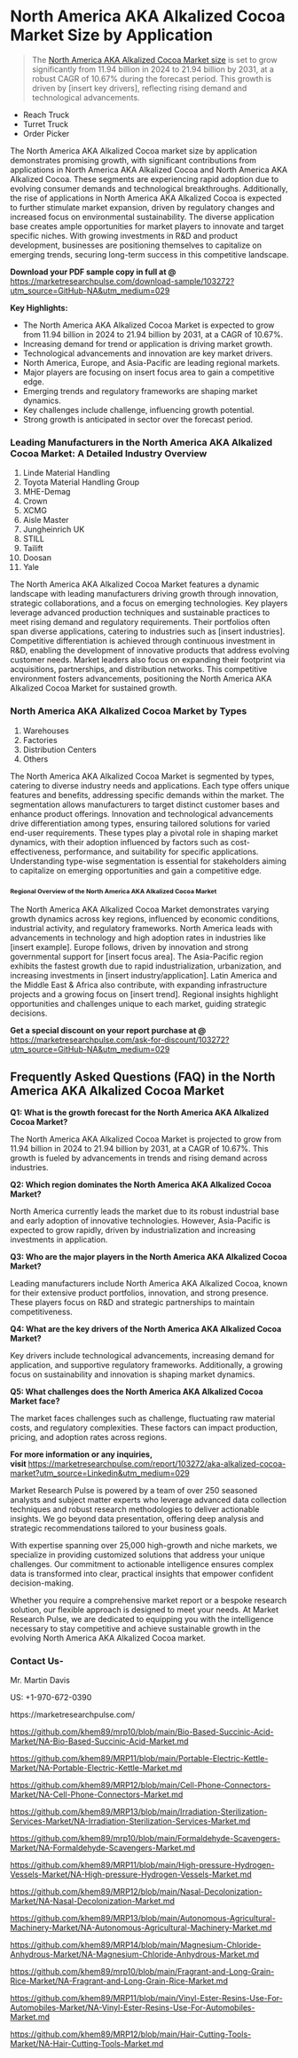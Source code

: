 <h1>North America AKA Alkalized Cocoa Market&nbsp;Size by Application</h1><blockquote><p>The <a href="https://marketresearchpulse.com/download-sample/103272?utm_source=GitHub-NA&amp;utm_medium=029">North America AKA Alkalized Cocoa Market size</a> is set to grow significantly from 11.94 billion in 2024 to 21.94 billion by 2031, at a robust CAGR of 10.67% during the forecast period. This growth is driven by [insert key drivers], reflecting rising demand and technological advancements.</p></blockquote><ul><li>Reach Truck<li> Turret Truck<li> Order Picker</li></ul><p>The North America AKA Alkalized Cocoa market size by application demonstrates promising growth, with significant contributions from applications in North America AKA Alkalized Cocoa and North America AKA Alkalized Cocoa. These segments are experiencing rapid adoption due to evolving consumer demands and technological breakthroughs. Additionally, the rise of applications in North America AKA Alkalized Cocoa is expected to further stimulate market expansion, driven by regulatory changes and increased focus on environmental sustainability. The diverse application base creates ample opportunities for market players to innovate and target specific niches. With growing investments in R&D and product development, businesses are positioning themselves to capitalize on emerging trends, securing long-term success in this competitive landscape.</p><p><strong>Download your PDF sample copy in full at @ </strong><a href="https://marketresearchpulse.com/download-sample/103272?utm_source=GitHub-NA&amp;utm_medium=029">https://marketresearchpulse.com/download-sample/103272?utm_source=GitHub-NA&amp;utm_medium=029</a></p><p><strong>Key Highlights: </strong></p><ul><li>The North America AKA Alkalized Cocoa Market is expected to grow from 11.94 billion in 2024 to 21.94 billion by 2031, at a CAGR of 10.67%.</li><li>Increasing demand for trend or application is driving market growth.</li><li>Technological advancements and innovation are key market drivers.</li><li>North America, Europe, and Asia-Pacific are leading regional markets.</li><li>Major players are focusing on insert focus area to gain a competitive edge.</li><li>Emerging trends and regulatory frameworks are shaping market dynamics.</li><li>Key challenges include challenge, influencing growth potential.</li><li>Strong growth is anticipated in sector over the forecast period.</li></ul><h3>Leading Manufacturers in the North America AKA Alkalized Cocoa Market: A Detailed Industry Overview</h3><ol><li>Linde Material Handling</li><li>Toyota Material Handling Group</li><li>MHE-Demag</li><li>Crown</li><li>XCMG</li><li>Aisle Master</li><li>Jungheinrich UK</li><li>STILL</li><li>Tailift</li><li>Doosan</li><li>Yale</li></ol><div class="flex max-w-full flex-col flex-grow"><div class="min-h-8 text-message flex w-full flex-col items-end gap-2 whitespace-normal break-words [.text-message+&amp;]:mt-5" dir="auto" data-message-author-role="assistant" data-message-id="fd8432e4-4910-450d-b182-61b7bfb0a01f" data-message-model-slug="gpt-4o"><div class="flex w-full flex-col gap-1 empty:hidden first:pt-[3px]"><div class="markdown prose w-full break-words dark:prose-invert light"><p>The North America AKA Alkalized Cocoa Market features a dynamic landscape with leading manufacturers driving growth through innovation, strategic collaborations, and a focus on emerging technologies. Key players leverage advanced production techniques and sustainable practices to meet rising demand and regulatory requirements. Their portfolios often span diverse applications, catering to industries such as [insert industries]. Competitive differentiation is achieved through continuous investment in R&amp;D, enabling the development of innovative products that address evolving customer needs. Market leaders also focus on expanding their footprint via acquisitions, partnerships, and distribution networks. This competitive environment fosters advancements, positioning the North America AKA Alkalized Cocoa Market for sustained growth.</p></div></div></div></div><h3>North America AKA Alkalized Cocoa Market by Types</h3><ol><li>Warehouses<li> Factories<li> Distribution Centers<li> Others</li></ol><div class="flex max-w-full flex-col flex-grow"><div class="min-h-8 text-message flex w-full flex-col items-end gap-2 whitespace-normal break-words [.text-message+&amp;]:mt-5" dir="auto" data-message-author-role="assistant" data-message-id="084470be-0bb7-4664-bddf-5156b4f41249" data-message-model-slug="gpt-4o-mini"><div class="flex w-full flex-col gap-1 empty:hidden first:pt-[3px]"><div class="markdown prose w-full break-words dark:prose-invert light"><p>The North America AKA Alkalized Cocoa Market is segmented by types, catering to diverse industry needs and applications. Each type offers unique features and benefits, addressing specific demands within the market. The segmentation allows manufacturers to target distinct customer bases and enhance product offerings. Innovation and technological advancements drive differentiation among types, ensuring tailored solutions for varied end-user requirements. These types play a pivotal role in shaping market dynamics, with their adoption influenced by factors such as cost-effectiveness, performance, and suitability for specific applications. Understanding type-wise segmentation is essential for stakeholders aiming to capitalize on emerging opportunities and gain a competitive edge.</p></div></div></div></div><h3><span style="font-size: 11px;">Regional Overview of the North America AKA Alkalized Cocoa Market</span></h3><div class="flex max-w-full flex-col flex-grow"><div class="min-h-8 text-message flex w-full flex-col items-end gap-2 whitespace-normal break-words [.text-message+&amp;]:mt-5" dir="auto" data-message-author-role="assistant" data-message-id="e9038762-ce64-4e30-91c9-9bd413514231" data-message-model-slug="gpt-4o-mini"><div class="flex w-full flex-col gap-1 empty:hidden first:pt-[3px]"><div class="markdown prose w-full break-words dark:prose-invert light"><p>The North America AKA Alkalized Cocoa Market demonstrates varying growth dynamics across key regions, influenced by economic conditions, industrial activity, and regulatory frameworks. North America leads with advancements in technology and high adoption rates in industries like [insert example]. Europe follows, driven by innovation and strong governmental support for [insert focus area]. The Asia-Pacific region exhibits the fastest growth due to rapid industrialization, urbanization, and increasing investments in [insert industry/application]. Latin America and the Middle East &amp; Africa also contribute, with expanding infrastructure projects and a growing focus on [insert trend]. Regional insights highlight opportunities and challenges unique to each market, guiding strategic decisions.</p></div></div></div></div><p><strong>Get a special discount on your report purchase at @ </strong><a href="https://marketresearchpulse.com/ask-for-discount/103272?utm_source=GitHub-NA&amp;utm_medium=029">https://marketresearchpulse.com/ask-for-discount/103272?utm_source=GitHub-NA&amp;utm_medium=029</a></p><h2>Frequently Asked Questions (FAQ) in the North America AKA Alkalized Cocoa Market</h2><p><strong>Q1: What is the growth forecast for the North America AKA Alkalized Cocoa Market?</strong></p><p>The North America AKA Alkalized Cocoa Market is projected to grow from 11.94 billion in 2024 to 21.94 billion by 2031, at a CAGR of 10.67%. This growth is fueled by advancements in trends and rising demand across industries.</p><p><strong>Q2: Which region dominates the North America AKA Alkalized Cocoa Market?</strong></p><p>North America currently leads the market due to its robust industrial base and early adoption of innovative technologies. However, Asia-Pacific is expected to grow rapidly, driven by industrialization and increasing investments in application.</p><p><strong>Q3: Who are the major players in the North America AKA Alkalized Cocoa Market?</strong></p><p>Leading manufacturers include North America AKA Alkalized Cocoa, known for their extensive product portfolios, innovation, and strong presence. These players focus on R&amp;D and strategic partnerships to maintain competitiveness.</p><p><strong>Q4: What are the key drivers of the North America AKA Alkalized Cocoa Market?</strong></p><p>Key drivers include technological advancements, increasing demand for application, and supportive regulatory frameworks. Additionally, a growing focus on sustainability and innovation is shaping market dynamics.</p><p><strong>Q5: What challenges does the North America AKA Alkalized Cocoa Market face?</strong></p><p>The market faces challenges such as challenge, fluctuating raw material costs, and regulatory complexities. These factors can impact production, pricing, and adoption rates across regions.</p><p><strong>For more information or any inquiries, visit&nbsp;</strong><a href="https://marketresearchpulse.com/report/103272/aka-alkalized-cocoa-market?utm_source=Linkedin&utm_medium=029">https://marketresearchpulse.com/report/103272/aka-alkalized-cocoa-market?utm_source=Linkedin&utm_medium=029</a></p><p>Market Research Pulse is powered by a team of over 250 seasoned analysts and subject matter experts who leverage advanced data collection techniques and robust research methodologies to deliver actionable insights. We go beyond data presentation, offering deep analysis and strategic recommendations tailored to your business goals.</p><p>With expertise spanning over 25,000 high-growth and niche markets, we specialize in providing customized solutions that address your unique challenges. Our commitment to actionable intelligence ensures complex data is transformed into clear, practical insights that empower confident decision-making.</p><p>Whether you require a comprehensive market report or a bespoke research solution, our flexible approach is designed to meet your needs. At Market Research Pulse, we are dedicated to equipping you with the intelligence necessary to stay competitive and achieve sustainable growth in the evolving North America AKA Alkalized Cocoa market.</p><h3><strong>Contact Us-</strong></h3><p>Mr. Martin Davis</p><p>US: +1-970-672-0390</p><p>https://marketresearchpulse.com/</p><p><a href="https://github.com/khem89/mrp10/blob/main/Bio-Based-Succinic-Acid-Market/NA-Bio-Based-Succinic-Acid-Market.md">https://github.com/khem89/mrp10/blob/main/Bio-Based-Succinic-Acid-Market/NA-Bio-Based-Succinic-Acid-Market.md</a></p><p><a href="https://github.com/khem89/MRP11/blob/main/Portable-Electric-Kettle-Market/NA-Portable-Electric-Kettle-Market.md">https://github.com/khem89/MRP11/blob/main/Portable-Electric-Kettle-Market/NA-Portable-Electric-Kettle-Market.md</a></p><p><a href="https://github.com/khem89/MRP12/blob/main/Cell-Phone-Connectors-Market/NA-Cell-Phone-Connectors-Market.md">https://github.com/khem89/MRP12/blob/main/Cell-Phone-Connectors-Market/NA-Cell-Phone-Connectors-Market.md</a></p><p><a href="https://github.com/khem89/MRP13/blob/main/Irradiation-Sterilization-Services-Market/NA-Irradiation-Sterilization-Services-Market.md">https://github.com/khem89/MRP13/blob/main/Irradiation-Sterilization-Services-Market/NA-Irradiation-Sterilization-Services-Market.md</a></p><p><a href="https://github.com/khem89/mrp10/blob/main/Formaldehyde-Scavengers-Market/NA-Formaldehyde-Scavengers-Market.md">https://github.com/khem89/mrp10/blob/main/Formaldehyde-Scavengers-Market/NA-Formaldehyde-Scavengers-Market.md</a></p><p><a href="https://github.com/khem89/MRP11/blob/main/High-pressure-Hydrogen-Vessels-Market/NA-High-pressure-Hydrogen-Vessels-Market.md">https://github.com/khem89/MRP11/blob/main/High-pressure-Hydrogen-Vessels-Market/NA-High-pressure-Hydrogen-Vessels-Market.md</a></p><p><a href="https://github.com/khem89/MRP12/blob/main/Nasal-Decolonization-Market/NA-Nasal-Decolonization-Market.md">https://github.com/khem89/MRP12/blob/main/Nasal-Decolonization-Market/NA-Nasal-Decolonization-Market.md</a></p><p><a href="https://github.com/khem89/MRP13/blob/main/Autonomous-Agricultural-Machinery-Market/NA-Autonomous-Agricultural-Machinery-Market.md">https://github.com/khem89/MRP13/blob/main/Autonomous-Agricultural-Machinery-Market/NA-Autonomous-Agricultural-Machinery-Market.md</a></p><p><a href="https://github.com/khem89/MRP14/blob/main/Magnesium-Chloride-Anhydrous-Market/NA-Magnesium-Chloride-Anhydrous-Market.md">https://github.com/khem89/MRP14/blob/main/Magnesium-Chloride-Anhydrous-Market/NA-Magnesium-Chloride-Anhydrous-Market.md</a></p><p><a href="https://github.com/khem89/mrp10/blob/main/Fragrant-and-Long-Grain-Rice-Market/NA-Fragrant-and-Long-Grain-Rice-Market.md">https://github.com/khem89/mrp10/blob/main/Fragrant-and-Long-Grain-Rice-Market/NA-Fragrant-and-Long-Grain-Rice-Market.md</a></p><p><a href="https://github.com/khem89/MRP11/blob/main/Vinyl-Ester-Resins-Use-For-Automobiles-Market/NA-Vinyl-Ester-Resins-Use-For-Automobiles-Market.md">https://github.com/khem89/MRP11/blob/main/Vinyl-Ester-Resins-Use-For-Automobiles-Market/NA-Vinyl-Ester-Resins-Use-For-Automobiles-Market.md</a></p><p><a href="https://github.com/khem89/MRP12/blob/main/Hair-Cutting-Tools-Market/NA-Hair-Cutting-Tools-Market.md">https://github.com/khem89/MRP12/blob/main/Hair-Cutting-Tools-Market/NA-Hair-Cutting-Tools-Market.md</a></p>
